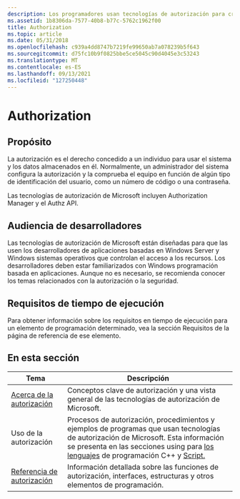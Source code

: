 ```yaml
---
description: Los programadores usan tecnologías de autorización para crear software de control de acceso, control de acceso a Internet, control de acceso de seguridad y seguridad de archivos.
ms.assetid: 1b8306da-7577-40b8-b77c-5762c1962f00
title: Authorization
ms.topic: article
ms.date: 05/31/2018
ms.openlocfilehash: c939a4dd8747b7219fe99650ab7a078239b5f643
ms.sourcegitcommit: d75fc10b9f0825bbe5ce5045c90d4045e3c53243
ms.translationtype: MT
ms.contentlocale: es-ES
ms.lasthandoff: 09/13/2021
ms.locfileid: "127250448"
---
```

# <a name="authorization"></a>Authorization

## <a name="purpose"></a>Propósito

La autorización es el derecho concedido a un individuo para usar el sistema y los datos almacenados en él. Normalmente, un administrador del sistema configura la autorización y la comprueba el equipo en función de algún tipo de identificación del usuario, como un número de código o una contraseña.

Las tecnologías de autorización de Microsoft incluyen Authorization Manager y el Authz API.

## <a name="developer-audience"></a>Audiencia de desarrolladores

Las tecnologías de autorización de Microsoft están diseñadas para que las usen los desarrolladores de aplicaciones basadas en Windows Server y Windows sistemas operativos que controlan el acceso a los recursos. Los desarrolladores deben estar familiarizados con Windows programación basada en aplicaciones. Aunque no es necesario, se recomienda conocer los temas relacionados con la autorización o la seguridad.

## <a name="run-time-requirements"></a>Requisitos de tiempo de ejecución

Para obtener información sobre los requisitos en tiempo de ejecución para un elemento de programación determinado, vea la sección Requisitos de la página de referencia de ese elemento.

## <a name="in-this-section"></a>En esta sección



| Tema                                                             | Descripción                                                                                                                                                                                                                                                                           |
|-------------------------------------------------------------------|---------------------------------------------------------------------------------------------------------------------------------------------------------------------------------------------------------------------------------------------------------------------------------------|
| [Acerca de la autorización](about-authorization.md)<br/>         | Conceptos clave de autorización y una vista general de las tecnologías de autorización de Microsoft.<br/>                                                                                                                                                                                  |
| Uso de la autorización<br/>                                    | Procesos de autorización, procedimientos y ejemplos de programas que usan tecnologías de autorización de Microsoft. Esta información se presenta en las secciones using para [los lenguajes](using-authorization-in-c--.md) de programación C++ y [Script.](using-authorization-in-script.md)<br/> |
| [Referencia de autorización](authorization-reference.md)<br/> | Información detallada sobre las funciones de autorización, interfaces, estructuras y otros elementos de programación.<br/>                                                                                                                                                                |



 

 

 





